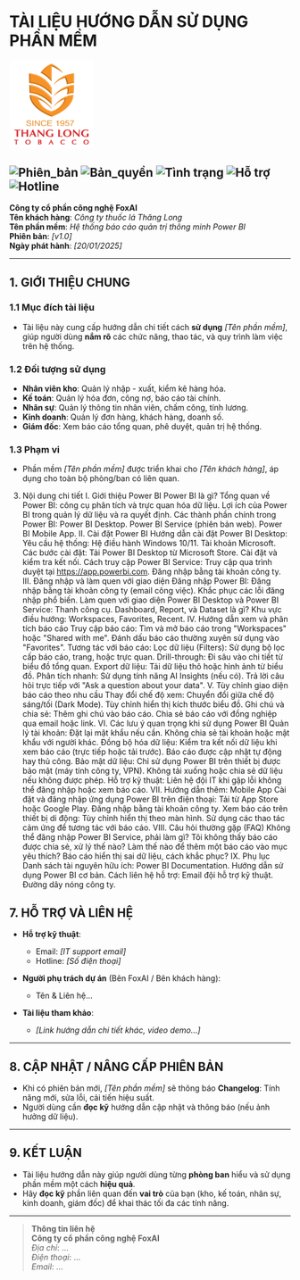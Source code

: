 # TÀI LIỆU HƯỚNG DẪN SỬ DỤNG PHẦN MỀM

<img src="https://github.com/hoanglong8/FoxAI-Data-Analyst/blob/main/Image/Logo-Since1957-THANGLONG%202021%20(1).png" alt="Hình ảnh" width="30%" />

![Phiên_bản](https://img.shields.io/badge/Phiên_bản-1.0-brightgreen)
![Bản_quyền](https://img.shields.io/badge/Bản_quyền-FoxAI-blue)
![Tình trạng](https://img.shields.io/badge/Tình_trạng-Đang_soạn_thảo-darkorange)
![Hỗ trợ](https://img.shields.io/badge/Hỗ_trợ_247-Chatbot-purple)
![Hotline](https://img.shields.io/badge/Liên_hệ-info@foxai.vn-red)
---

**Công ty cổ phần công nghệ FoxAI**  
**Tên khách hàng**: *Công ty thuốc lá Thăng Long*  
**Tên phần mềm**: *Hệ thống báo cáo quản trị thông minh Power BI*  
**Phiên bản**: *[v1.0]*  
**Ngày phát hành**: *[20/01/2025]*  

---

## 1. GIỚI THIỆU CHUNG

### 1.1 Mục đích tài liệu
- Tài liệu này cung cấp hướng dẫn chi tiết cách **sử dụng** *[Tên phần mềm]*, giúp người dùng **nắm rõ** các chức năng, thao tác, và quy trình làm việc trên hệ thống.

### 1.2 Đối tượng sử dụng
- **Nhân viên kho**: Quản lý nhập - xuất, kiểm kê hàng hóa.  
- **Kế toán**: Quản lý hóa đơn, công nợ, báo cáo tài chính.  
- **Nhân sự**: Quản lý thông tin nhân viên, chấm công, tính lương.  
- **Kinh doanh**: Quản lý đơn hàng, khách hàng, doanh số.  
- **Giám đốc**: Xem báo cáo tổng quan, phê duyệt, quản trị hệ thống.  

### 1.3 Phạm vi
- Phần mềm *[Tên phần mềm]* được triển khai cho *[Tên khách hàng]*, áp dụng cho toàn bộ phòng/ban có liên quan.

3. Nội dung chi tiết
I. Giới thiệu Power BI
Power BI là gì?
Tổng quan về Power BI: công cụ phân tích và trực quan hóa dữ liệu.
Lợi ích của Power BI trong quản lý dữ liệu và ra quyết định.
Các thành phần chính trong Power BI:
Power BI Desktop.
Power BI Service (phiên bản web).
Power BI Mobile App.
II. Cài đặt Power BI
Hướng dẫn cài đặt Power BI Desktop:
Yêu cầu hệ thống:
Hệ điều hành Windows 10/11.
Tài khoản Microsoft.
Các bước cài đặt:
Tải Power BI Desktop từ Microsoft Store.
Cài đặt và kiểm tra kết nối.
Cách truy cập Power BI Service:
Truy cập qua trình duyệt tại https://app.powerbi.com.
Đăng nhập bằng tài khoản công ty.
III. Đăng nhập và làm quen với giao diện
Đăng nhập Power BI:
Đăng nhập bằng tài khoản công ty (email công việc).
Khắc phục các lỗi đăng nhập phổ biến.
Làm quen với giao diện Power BI Desktop và Power BI Service:
Thanh công cụ.
Dashboard, Report, và Dataset là gì?
Khu vực điều hướng: Workspaces, Favorites, Recent.
IV. Hướng dẫn xem và phân tích báo cáo
Truy cập báo cáo:
Tìm và mở báo cáo trong "Workspaces" hoặc "Shared with me".
Đánh dấu báo cáo thường xuyên sử dụng vào "Favorites".
Tương tác với báo cáo:
Lọc dữ liệu (Filters): Sử dụng bộ lọc cấp báo cáo, trang, hoặc trực quan.
Drill-through: Đi sâu vào chi tiết từ biểu đồ tổng quan.
Export dữ liệu: Tải dữ liệu thô hoặc hình ảnh từ biểu đồ.
Phân tích nhanh:
Sử dụng tính năng AI Insights (nếu có).
Trả lời câu hỏi trực tiếp với "Ask a question about your data".
V. Tùy chỉnh giao diện báo cáo theo nhu cầu
Thay đổi chế độ xem:
Chuyển đổi giữa chế độ sáng/tối (Dark Mode).
Tùy chỉnh hiển thị kích thước biểu đồ.
Ghi chú và chia sẻ:
Thêm ghi chú vào báo cáo.
Chia sẻ báo cáo với đồng nghiệp qua email hoặc link.
VI. Các lưu ý quan trọng khi sử dụng Power BI
Quản lý tài khoản:
Đặt lại mật khẩu nếu cần.
Không chia sẻ tài khoản hoặc mật khẩu với người khác.
Đồng bộ hóa dữ liệu:
Kiểm tra kết nối dữ liệu khi xem báo cáo (trực tiếp hoặc tải trước).
Báo cáo được cập nhật tự động hay thủ công.
Bảo mật dữ liệu:
Chỉ sử dụng Power BI trên thiết bị được bảo mật (máy tính công ty, VPN).
Không tải xuống hoặc chia sẻ dữ liệu nếu không được phép.
Hỗ trợ kỹ thuật:
Liên hệ đội IT khi gặp lỗi không thể đăng nhập hoặc xem báo cáo.
VII. Hướng dẫn thêm: Mobile App
Cài đặt và đăng nhập ứng dụng Power BI trên điện thoại:
Tải từ App Store hoặc Google Play.
Đăng nhập bằng tài khoản công ty.
Xem báo cáo trên thiết bị di động:
Tùy chỉnh hiển thị theo màn hình.
Sử dụng các thao tác cảm ứng để tương tác với báo cáo.
VIII. Câu hỏi thường gặp (FAQ)
Không thể đăng nhập Power BI Service, phải làm gì?
Tôi không thấy báo cáo được chia sẻ, xử lý thế nào?
Làm thế nào để thêm một báo cáo vào mục yêu thích?
Báo cáo hiển thị sai dữ liệu, cách khắc phục?
IX. Phụ lục
Danh sách tài nguyên hữu ích:
Power BI Documentation.
Hướng dẫn sử dụng Power BI cơ bản.
Cách liên hệ hỗ trợ:
Email đội hỗ trợ kỹ thuật.
Đường dây nóng công ty.

## 7. HỖ TRỢ VÀ LIÊN HỆ

- **Hỗ trợ kỹ thuật**:  
  - Email: *[IT support email]*  
  - Hotline: *[Số điện thoại]*  
- **Người phụ trách dự án** (Bên FoxAI / Bên khách hàng):  
  - Tên & Liên hệ…

- **Tài liệu tham khảo**:  
  - *[Link hướng dẫn chi tiết khác, video demo…]*

---

## 8. CẬP NHẬT / NÂNG CẤP PHIÊN BẢN

- Khi có phiên bản mới, *[Tên phần mềm]* sẽ thông báo **Changelog**: Tính năng mới, sửa lỗi, cải tiến hiệu suất.  
- Người dùng cần **đọc kỹ** hướng dẫn cập nhật và thông báo (nếu ảnh hưởng dữ liệu).

---

## 9. KẾT LUẬN

- Tài liệu hướng dẫn này giúp người dùng từng **phòng ban** hiểu và sử dụng phần mềm một cách **hiệu quả**.  
- Hãy **đọc kỹ** phần liên quan đến **vai trò** của bạn (kho, kế toán, nhân sự, kinh doanh, giám đốc) để khai thác tối đa các tính năng.

---

> **Thông tin liên hệ**  
> **Công ty cổ phần công nghệ FoxAI**  
> *Địa chỉ*: …  
> *Điện thoại*: …  
> *Email*: …  

